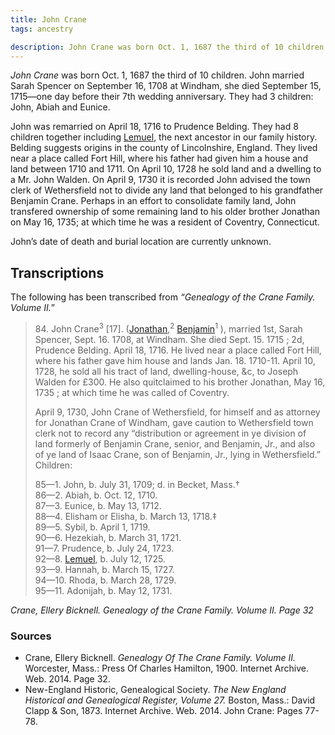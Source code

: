 ```yaml
---
title: John Crane
tags: ancestry

description: John Crane was born Oct. 1, 1687 the third of 10 children. John married Sarah Spencer on September 16, 1708 at Windham, she died September 15, 1715&mdash;one day before their 7th wedding anniversary. 
---
```

<p><i>John Crane</i> was born Oct. 1, 1687 the third of 10 children. John married Sarah Spencer on September 16, 1708 at Windham, she died September 15, 1715&mdash;one day before their 7th wedding anniversary. They had 3 children: John, Abiah and Eunice. </p>
<p>John was remarried on April 18, 1716 to Prudence Belding. They had 8 children together including <a href="/ancestry/ancestors/lemuel-crane/">Lemuel</a>, the next ancestor in our family history. Belding suggests origins in the county of Lincolnshire, England. They lived near a place called Fort Hill, where his father had given him a house and land between 1710 and 1711. On April 10, 1728 he sold land and a dwelling to a Mr. John Walden. On April 9, 1730 it is recorded John advised the town clerk of Wethersfield not to divide any land that belonged to his grandfather Benjamin Crane. Perhaps in an effort to consolidate family land, John transfered ownership of some remaining land to his older brother Jonathan on May 16, 1735; at which time he was a resident of Coventry, Connecticut. </p>
<p>John’s date of death and burial location are currently unknown. </p>
<h2 class="center">Transcriptions</h2>
<p>The following has been transcribed from <em>&ldquo;Genealogy of the Crane Family. Volume II.</em>&rdquo;</p>
<blockquote>
  <p>84. John Crane<sup>3</sup> [17]. (<a href="/ancestry/ancestors/jonathan-crane/">Jonathan</a>,<sup>2</sup> <a href="/ancestry/ancestors/benjamin-crane/">Benjamin</a><sup>1</sup> ), married 1st, Sarah Spencer, Sept. 16. 1708, at Windham. She died Sept. 15. 1715 ; 2d, Prudence Belding. April 18, 1716. He lived near a place called Fort Hill, where his father gave him house and lands Jan. 18. 1710-11. April 10, 1728, he sold all his tract of land, dwelling-house, &amp;c, to Joseph Walden for &pound;300. He also quitclaimed to his brother Jonathan, May 16, 1735 ; at which time he was called of Coventry.</p>
  <p>April 9, 1730, John Crane of Wethersfield, for himself and as attorney for Jonathan Crane of Windham, gave caution to Wethersfield town clerk not to record any &ldquo;distribution or agreement in ye division of land formerly of Benjamin Crane, senior, and Benjamin, Jr., and also of ye land of Isaac Crane, son of Benjamin, Jr., lying in Wethersfield.&rdquo; Children:</p>
  <p>85&mdash;1. John, b. July 31, 1709; d. in Becket, Mass.&dagger;<br>
    86&mdash;2. Abiah, b. Oct. 12, 1710.<br>
    87&mdash;3. Eunice, b. May 13, 1712.<br>
    88&mdash;4. Elisham or Elisha, b. March 13, 1718.&Dagger;<br>
    89&mdash;5. Sybil, b. April 1, 1719.<br>
    90&mdash;6. Hezekiah, b. March 31, 1721.<br>
    91&mdash;7. Prudence, b. July 24, 1723.<br>
    92&mdash;8. <a href="/ancestry/ancestors/lemuel-crane">Lemuel</a>, b. July 12, 1725.<br>
    93&mdash;9. Hannah, b. March 15, 1727.<br>
    94&mdash;10. Rhoda, b. March 28, 1729.<br>
    95&mdash;11. Adonijah, b. May 12, 1731.</p>
</blockquote>
<cite>Crane, Ellery Bicknell. Genealogy of the Crane Family. Volume II. Page 32</cite>
<footer>
  <h3>Sources</h3>
  <ul>
    <li>Crane, Ellery Bicknell. <em>Genealogy Of The Crane Family. Volume II.</em> Worcester, Mass.: Press Of Charles Hamilton, 1900. Internet Archive. Web. 2014. Page 32.</li>
    <li>New-England Historic, Genealogical Society. <em>The New England Historical and Genealogical Register, Volume 27.</em> Boston, Mass.: David Clapp & Son, 1873. Internet Archive. Web. 2014. John Crane: Pages 77-78.</li>
  </ul>
</footer>